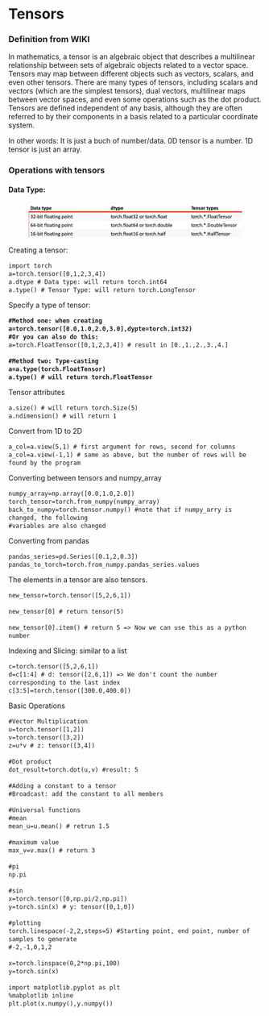 # Tensors

### Definition from WIKI

In mathematics, a tensor is an algebraic object that describes a multilinear relationship between sets of algebraic objects related to a vector space. Tensors may map between different objects such as vectors, scalars, and even other tensors. There are many types of tensors, including scalars and vectors (which are the simplest tensors), dual vectors, multilinear maps between vector spaces, and even some operations such as the dot product. Tensors are defined independent of any basis, although they are often referred to by their components in a basis related to a particular coordinate system.

In other words: It is just a buch of number/data. 0D tensor is a number. 1D tensor is just an array.&#x20;

### Operations with tensors

#### Data Type:&#x20;

<figure><img src="../.gitbook/assets/image (4).png" alt=""><figcaption></figcaption></figure>

Creating a tensor:

```
import torch
a=torch.tensor([0,1,2,3,4])
a.dtype # Data type: will return torch.int64
a.type() # Tensor Type: will return torch.LongTensor
```

Specify a type of tensor:

<pre><code><strong>#Method one: when creating
</strong><strong>a=torch.tensor([0.0,1.0,2.0,3.0],dypte=torch.int32)
</strong><strong>#Or you can also do this:
</strong>a=torch.FloatTensor([0,1,2,3,4]) # result in [0.,1.,2.,3.,4.]
<strong>
</strong><strong>#Method two: Type-casting
</strong><strong>a=a.type(torch.FloatTensor)
</strong><strong>a.type() # will return torch.FloatTensor
</strong></code></pre>

Tensor attributes

```
a.size() # will return torch.Size(5)
a.ndimension() # will return 1
```

Convert from 1D to 2D

```
a_col=a.view(5,1) # first argument for rows, second for columns 
a_col=a.view(-1,1) # same as above, but the number of rows will be found by the program
```

Converting between tensors and numpy\_array

```
numpy_array=np.array([0.0,1.0,2.0])
torch_tensor=torch.from_numpy(numpy_array)
back_to_numpy=torch.tensor.numpy() #note that if numpy_arry is changed, the following 
#variables are also changed 
```

Converting from pandas

```
pandas_series=pd.Series([0.1,2,0.3])
pandas_to_torch=torch.from_numpy.pandas_series.values
```

The elements in a tensor are also tensors.&#x20;

```
new_tensor=torch.tensor([5,2,6,1])

new_tensor[0] # return tensor(5)

new_tensor[0].item() # return 5 => Now we can use this as a python number
```

Indexing and Slicing: similar to a list

```
c=torch.tensor([5,2,6,1])
d=c[1:4] # d: tensor([2,6,1]) => We don't count the number corresponding to the last index
c[3:5]=torch.tensor([300.0,400.0])
```

Basic Operations

```
#Vector Multiplication
u=torch.tensor([1,2])
v=torch.tensor([3,2])
z=u*v # z: tensor([3,4])

#Dot product
dot_result=torch.dot(u,v) #result: 5

#Adding a constant to a tensor
#Broadcast: add the constant to all members

#Universal functions
#mean
mean_u=u.mean() # retrun 1.5

#maximum value
max_v=v.max() # return 3

#pi
np.pi

#sin
x=torch.tensor([0,np.pi/2,np.pi])
y=torch.sin(x) # y: tensor([0,1,0])

#plotting 
torch.linespace(-2,2,steps=5) #Starting point, end point, number of samples to generate
#-2,-1,0,1,2

x=torch.linspace(0,2*np.pi,100)
y=torch.sin(x)

import matplotlib.pyplot as plt
%mabplotlib inline
plt.plot(x.numpy(),y.numpy())
```
